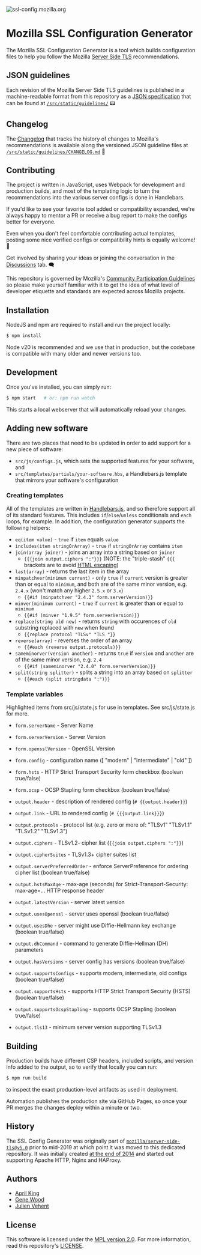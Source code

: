 ![ssl-config.mozilla.org](https://github.com/user-attachments/assets/b8c79382-a3e4-4470-88c2-3cb74bd1ba0a)

# Mozilla SSL Configuration Generator

The Mozilla SSL Configuration Generator is a tool which builds configuration files to help you follow the Mozilla [Server Side TLS](https://wiki.mozilla.org/Security/Server_Side_TLS) recommendations.

## JSON guidelines

Each revision of the Mozilla Server Side TLS guidelines is published in a machine-readable format from this repository as a [JSON specification](/src/static/guidelines/) that can be found at [`/src/static/guidelines/`](/src/static/guidelines/) 📟

## Changelog

The [Changelog](/src/static/guidelines/CHANGELOG.md) that tracks the history of changes to Mozilla's recommendations is available along the versioned JSON guideline files at [`/src/static/guidelines/CHANGELOG.md`](/src/static/guidelines/CHANGELOG.md) 🔬

## Contributing

The project is written in JavaScript, uses Webpack for development and production builds, and most of the templating logic to turn the recommendations into the various server configs is done in Handlebars.

If you'd like to see your favorite tool added or compatibility expanded, we're always happy to mentor a PR or receive a bug report to make the configs better for everyone.

Even when you don't feel comfortable contributing actual templates, posting some nice verified configs or compatibility hints is equally welcome! 💝

Get involved by sharing your ideas or joining the conversation in the [Discussions](https://github.com/mozilla/ssl-config-generator/discussions) tab. 🗨️

This repository is governed by Mozilla's [Community Participation Guidelines](/CODE_OF_CONDUCT.md)
so please make yourself familiar with it to get the idea of what level of developer etiquette and standards are expected across Mozilla projects.

## Installation

NodeJS and npm are required to install and run the project locally:

```bash
$ npm install
```

Node v20 is recommended and we use that in production, but the codebase is compatible with many older and newer versions too.

## Development

Once you've installed, you can simply run:

```bash
$ npm start   # or: npm run watch
```

This starts a local webserver that will automatically reload your changes.

## Adding new software

There are two places that need to be updated in order to add support for a new piece of software:

* `src/js/configs.js`, which sets the supported features for your software, and
* `src/templates/partials/your-software.hbs`, a Handlebars.js template that mirrors your software's configuration

### Creating templates

All of the templates are written in [Handlebars.js](https://handlebarsjs.com/), and so therefore support all of its standard features. This includes `if`/`else`/`unless` conditionals and `each` loops, for example. In addition, the configuration generator supports the following helpers:

- `eq(item value)` - `true` if `item` equals `value`
- `includes(item stringOrArray)` - `true` if `stringOrArray` contains `item`
- `join(array joiner)` - joins an array into a string based on `joiner`
  - `{{{join output.ciphers ":"}}}` (NOTE: the "triple-stash" `{{{` brackets are to avoid [HTML escaping](https://handlebarsjs.com/guide/#html-escaping))
- `last(array)` - returns the last item in the array
- `minpatchver(minimum current)` - only `true` if `current` version is greater than or equal to `minimum`, and both are of the same minor version, e.g. `2.4.x` (won't match any higher `2.5.x` or `3.x`)
  - `{{#if (minpatchver "2.4.3" form.serverVersion)}}`
- `minver(minimum current)` - `true` if `current` is greater than or equal to `minimum`
  - `{{#if (minver "1.9.5" form.serverVersion)}}`
- `replace(string old new)` - returns `string` with occurences of `old` substring replaced with `new` when found
  - `{{replace protocol "TLSv" "TLS "}}`
- `reverse(array)` - reverses the order of an array
  - `{{#each (reverse output.protocols)}}`
- `sameminorver(version another)` - returns `true` if `version` and `another` are of the same minor version, e.g. `2.4`
  - `{{#if (sameminorver "2.4.0" form.serverVersion)}}`
- `split(string splitter)` - splits a string into an array based on `splitter`
  - `{{#each (split stringdata ":")}}`

### Template variables

Highlighted items from src/js/state.js for use in templates.  See src/js/state.js for more.

- `form.serverName` - Server Name
- `form.serverVersion` - Server Version
- `form.opensslVersion` - OpenSSL Version
- `form.config` - configuration name ([ "modern" | "intermediate" | "old" ])
- `form.hsts` - HTTP Strict Transport Security form checkbox (boolean true/false)
- `form.ocsp` - OCSP Stapling form checkbox (boolean true/false)

- `output.header` - description of rendered config (`# {{output.header}}`)
- `output.link` - URL to rendered config (`# {{{output.link}}}`)
- `output.protocols` - protocol list (e.g. zero or more of: "TLSv1" "TLSv1.1" "TLSv1.2" "TLSv1.3")
- `output.ciphers` - TLSv1.2- cipher list (`{{join output.ciphers ":"}}`)
- `output.cipherSuites` - TLSv1.3+ cipher suites list
- `output.serverPreferredOrder` - enforce ServerPreference for ordering cipher list (boolean true/false)
- `output.hstsMaxAge` - max-age (seconds) for Strict-Transport-Security: max-age=... HTTP response header
- `output.latestVersion` - server latest version
- `output.usesOpenssl` - server uses openssl (boolean true/false)
- `output.usesDhe` - server might use Diffie-Hellmann key exchange (boolean true/false)
- `output.dhCommand` - command to generate Diffie-Hellman (DH) parameters
- `output.hasVersions` - server config has versions (boolean true/false)
- `output.supportsConfigs` - supports modern, intermediate, old configs (boolean true/false)
- `output.supportsHsts` - supports HTTP Strict Transport Security (HSTS) (boolean true/false)
- `output.supportsOcspStapling` - supports OCSP Stapling (boolean true/false)
- `output.tls13` - minimum server version supporting TLSv1.3

## Building

Production builds have different CSP headers, included scripts, and version info added to the output, so to verify that locally you can run:

```bash
$ npm run build
```

to inspect the exact production-level artifacts as used in deployment.

Automation publishes the production site via GitHub Pages, so once your PR merges the changes deploy within a minute or two.

## History

The SSL Config Generator was originally part of [`mozilla/server-side-tls@v5.0`](https://github.com/mozilla/server-side-tls/tree/12fda41)
prior to mid-2019 at which point it was moved to this dedicated repository. It
was initially created [at the end of 2014](https://github.com/mozilla/server-side-tls/commit/b201a11)
and started out supporting Apache HTTP, Nginx and HAProxy.

## Authors

* [April King](https://github.com/april)
* [Gene Wood](https://github.com/gene1wood)
* [Julien Vehent](https://github.com/jvehent)

## License

This software is licensed under the [MPL version 2.0](https://www.mozilla.org/MPL/). For more
information, read this repository's [LICENSE](LICENSE).
